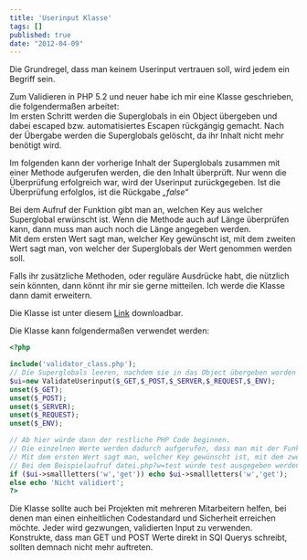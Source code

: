 ```yaml
---
title: 'Userinput Klasse'
tags: []
published: true
date: "2012-04-09"
---
```


Die Grundregel, dass man keinem Userinput vertrauen soll, wird jedem ein Begriff sein.

Zum Validieren in PHP 5.2 und neuer habe ich mir eine Klasse geschrieben, die folgendermaßen arbeitet:  
Im ersten Schritt werden die Superglobals in ein Object übergeben und dabei escaped bzw. automatisiertes Escapen rückgängig gemacht. Nach der Übergabe werden die Superglobals gelöscht, da ihr Inhalt nicht mehr benötigt wird.

Im folgenden kann der vorherige Inhalt der Superglobals zusammen mit einer Methode aufgerufen werden, die den Inhalt überprüft. Nur wenn die Überprüfung erfolgreich war, wird der Userinput zurückgegeben. Ist die Überprüfung erfolglos, ist die Rückgabe *„false“*

Bei dem Aufruf der Funktion gibt man an, welchen Key aus welcher Superglobal erwünscht ist. Wenn die Methode auch auf Länge überprüfen kann, dann muss man auch noch die Länge angegeben werden.  
Mit dem ersten Wert sagt man, welcher Key gewünscht ist, mit dem zweiten Wert sagt man, von welcher der Superglobals der Wert genommen werden soll.

Falls ihr zusätzliche Methoden, oder reguläre Ausdrücke habt, die nützlich sein könnten, dann könnt ihr mir sie gerne mitteilen. Ich werde die Klasse dann damit erweitern.

Die Klasse ist unter diesem [Link](./user_input_class.zip) downloadbar.

Die Klasse kann folgendermaßen verwendet werden:

```php
<?php

include('validator_class.php');
// Die Superglobals leeren, nachdem sie in das Object übergeben worden sind.
$ui=new ValidateUserinput($_GET,$_POST,$_SERVER,$_REQUEST,$_ENV);
unset($_GET);
unset($_POST);
unset($_SERVER);
unset($_REQUEST);
unset($_ENV);

// Ab hier würde dann der restliche PHP Code beginnen.
// Die einzelnen Werte werden dadurch aufgerufen, dass man mit der Funktion bestimmt, auf was der Wert überprüft werden soll.
// Mit dem ersten Wert sagt man, welcher Key gewünscht ist, mit dem zweiten Wert sagt man, von welcher der vorherigen Superglobals der Wert genommen werden soll.
// Bei dem Beispielaufruf datei.php?w=test würde test ausgegeben werden
if ($ui->smallletters('w','get')) echo $ui->smallletters('w','get');
else echo 'Nicht validiert';
?>
```

Die Klasse sollte auch bei Projekten mit mehreren Mitarbeitern helfen, bei denen man einen einheitlichen Codestandard und Sicherheit erreichen möchte. Jeder wird gezwungen, validierten Input zu verwenden. Konstrukte, dass man GET und POST Werte direkt in SQl Querys schreibt, sollten demnach nicht mehr auftreten.